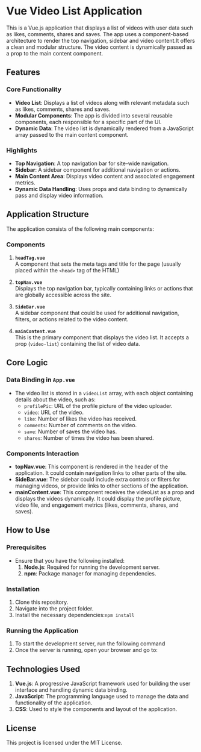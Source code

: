 # Vue Video List Application

This is a Vue.js application that displays a list of videos with user data such as likes, comments, shares and saves. The app uses a component-based architecture to render the top navigation, sidebar and video content.It offers a clean and modular structure. The video content is dynamically passed as a prop to the main content component.

## Features

### Core Functionality

- **Video List**: Displays a list of videos along with relevant metadata such as likes, comments, shares and saves.
- **Modular Components**: The app is divided into several reusable components, each responsible for a specific part of the UI.
- **Dynamic Data**: The video list is dynamically rendered from a JavaScript array passed to the main content component.

### Highlights

- **Top Navigation**: A top navigation bar for site-wide navigation.
- **Sidebar**: A sidebar component for additional navigation or actions.
- **Main Content Area**: Displays video content and associated engagement metrics.
- **Dynamic Data Handling**: Uses props and data binding to dynamically pass and display video information.

## Application Structure

The application consists of the following main components:

### Components

1. **`headTag.vue`**  
   A component that sets the meta tags and title for the page (usually placed within the `<head>` tag of the HTML)
   
2. **`topNav.vue`**  
   Displays the top navigation bar, typically containing links or actions that are globally accessible across the site.
   
3. **`SideBar.vue`**  
   A sidebar component that could be used for additional navigation, filters, or actions related to the video content.

4. **`mainContent.vue`**  
   This is the primary component that displays the video list. It accepts a prop (`video-list`) containing the list of video data.

## Core Logic

### Data Binding in `App.vue`

- The video list is stored in a `videoList` array, with each object containing details about the video, such as:
  - `profilePic`: URL of the profile picture of the video uploader.
  - `video`: URL of the video.
  - `like`: Number of likes the video has received.
  - `comments`: Number of comments on the video.
  - `save`: Number of saves the video has.
  - `shares`: Number of times the video has been shared.
  
### Components Interaction

- **topNav.vue**: This component is rendered in the header of the application. It could contain navigation links to other parts of the site.
- **SideBar.vue**: The sidebar could include extra controls or filters for managing videos, or provide links to other sections of the application.
- **mainContent.vue**: This component receives the videoList as a prop and displays the videos dynamically. It could display the profile picture, video file, and engagement metrics (likes, comments, shares, and saves).

## How to Use

### Prerequisites

- Ensure that you have the following installed:
    1. **Node.js**: Required for running the development server.
    2. **npm**: Package manager for managing dependencies.

### Installation

1. Clone this repository.
2. Navigate into the project folder.
3. Install the necessary dependencies:`npm install`

### Running the Application
1. To start the development server, run the following command
2. Once the server is running, open your browser and go to:

## Technologies Used

1. **Vue.js**: A progressive JavaScript framework used for building the user interface and handling dynamic data binding.
2. **JavaScript**: The programming language used to manage the data and functionality of the application.
3. **CSS**: Used to style the components and layout of the application.

## License

This project is licensed under the MIT License. 
